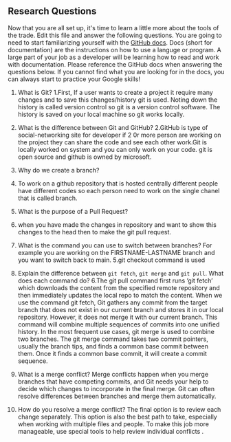  ## Research Questions 

Now that you are all set up, it's time to learn a little more about the tools of the trade. Edit this file and answer the following questions. You are going to need to start familiarizing yourself with the [GitHub docs](https://docs.github.com/en). Docs (short for documentation) are the instructions on how to use a languge or program. A large part of your job as a developer will be learning how to read and work with documentation. Please reference the GitHub docs when answering the questions below. If you cannot find what you are looking for in the docs, you can always start to practice your Google skills!

1. What is Git?
1.First, If a user wants to create a project it require many changes and to save this changes/history git is used. Noting down the history is called version control so git is a version control software. The history is saved on your local machine so git works locally.

2. What is the difference between Git and GitHub?
2.GitHub is type of social-networking site for developer if 2 0r more person are working on the project they can share the code and see each other work.Git is locally worked on system and you can only work on your code. git is open source and github is owned by microsoft.

3. Why do we create a branch?
3. To work on a github repository that is hosted centrally different people have different codes so each person need to work on the single chanel that is called branch.

4. What is the purpose of a Pull Request?
4. when you have made the changes in repository and want to show this changes to the head then to make the git pull request.


5. What is the command you can use to switch between branches? For example you are working on the FIRSTNAME-LASTNAME branch and you want to switch back to main.
5.git checkout command is used



6. Explain the difference between `git fetch`, `git merge` and `git pull`. What does each command do?
6.The git pull command first runs ‘git fetch’ which downloads the content from the specified remote repository and then immediately updates the local repo to match the content.
When we use the command git fetch, Git gathers any commit from the target branch that does not exist in our current branch and stores it in our local repository. However, it does not merge it with our current branch.
This command will combine multiple sequences of commits into one unified history. In the most frequent use cases, git merge is used to combine two branches. The git merge command takes two commit pointers, usually the branch tips, and finds a common base commit between them. Once it finds a common base commit, it will create a commit sequence.


7. What is a merge conflict?
Merge conflicts happen when you merge branches that have competing commits, and Git needs your help to decide which changes to incorporate in the final merge. Git can often resolve differences between branches and merge them automatically.



8. How do you resolve a merge conflict?
The final option is to review each change separately. This option is also the best path to take, especially when working with multiple files and people. To make this job more manageable, use special tools to help review individual conflicts .